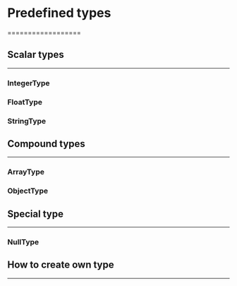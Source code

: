 # Predefined types
==================

## Scalar types
---------------

### IntegerType
### FloatType
### StringType

## Compound types
-----------------

### ArrayType
### ObjectType

## Special type
---------------

### NullType

## How to create own type
-------------------------


